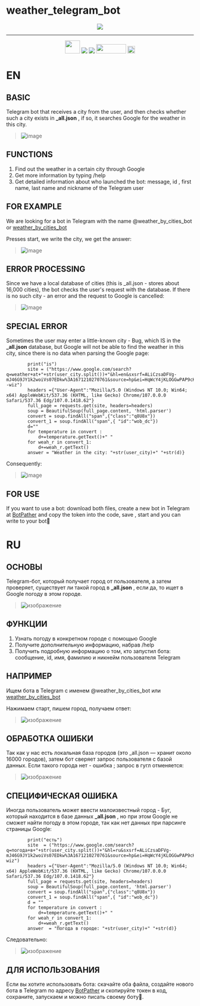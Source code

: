 # weather_telegram_bot

<div id="header" align="center">
<img src="https://img.icons8.com/color/512/telegram-app.png"  width="auto" height ="auto/>        
                                                                                    
</div>                                                                                                                                                                                                                                                                                                                                         
<div id="header" align="center">
  
  <hr/>
   <img src ="https://img.icons8.com/color/512/bot.png" width="40" height =35">
  <img src="https://img.shields.io/badge/platform-linux--64%20%7C%20win--32%20%7C%20osx--64%20%7C%20win--64-lightgreen" width="auto" height ="auto"/>
  <img src="https://img.shields.io/badge/python-v3.7-green" />    
  <img src = "https://img.shields.io/badge/PyCharm-000000.svg?&style=for-the-badge&logo=PyCharm&logoColor=green" width="80" height =25" />
  <img src = "https://img.shields.io/badge/Visual_Studio_Code-0078D4?style=for-the-badge&logo=visual%20studio%20code&logoColor=blue   wight="80" height =20" "/>


</div>

EN
==
BASIC
--
Telegram bot that receives a city from the user, and then checks whether such a city exists in **_all.json** , if so, it searches Google for the weather in this city.
>![image](https://user-images.githubusercontent.com/79650307/211866412-0b367a75-ca17-49aa-a95a-588f3b01fb0c.png)

FUNCTIONS
--
1. Find out the weather in a certain city through Google
2. Get more information by typing /help
3. Get detailed information about who launched the bot: message, id , first name, last name and nickname of the Telegram user

FOR EXAMPLE
--
We are looking for a bot in Telegram with the name @weather_by_cities_bot or <a href="https://web.telegram.org/k/#@weather_by_cities_bot">weather_by_cities_bot</a>

Presses start, we write the city,
we get the answer:
>
>![image](https://user-images.githubusercontent.com/79650307/211865688-af02d653-0eaa-4870-bc02-d70e1065d144.png)



ERROR PROCESSING
--
Since we have a local database of cities (this is _all.json - stores about 16,000 cities), the bot checks the user's request with the database.
If there is no such city -
an error and the request to Google is cancelled:
>
>![image](https://user-images.githubusercontent.com/79650307/211865866-28196f29-b7d2-40cb-bbab-4c4692ef8311.png)


SPECIAL ERROR
--
Sometimes the user may enter a little-known city - Bug, which IS in the **_all.json** database, but Google will not be able to find the weather in this city,
since there is no data when parsing the Google page:
```{python}<space>{if user_city in cities:
        print("is")
        site = ("https://www.google.com/search?q=weather+at+"+str(user_city.split())+"&hl=en&sxsrf=ALiCzsaDFVg-
mJ46G9JY1k2woiVs07EDkw%3A1671210270761&source=hp&ei=HqWcY4jKLOGGwPAP9cKtgAo&iflsig=AJiK0e8AAAAAY5yzLqFF0IHK5muOVlySe3enRck5K4dR&ved=0ahUKEwiI0aC0z_77AhVhAxAIHXVhC6AQ4dUDCAc&uact=5&oq=погода+в+моске&gs_lcp=Cgdnd3Mtd2l6EAMyDQgAEIAEELEDEIMBEAoyBwgAEIAEEAoyBwgAEIAEEAoyBwgAEIAEEAoyBwgAEIAEEAoyBwgAEIAEEAoyBwgAEIAEEAoyBwgAEIAEEAoyBwgAEIAEEAoyBwgAEIAEEAo6B
-wiz")
        headers ={"User-Agent":"Mozilla/5.0 (Windows NT 10.0; Win64; x64) AppleWebKit/537.36 (KHTML, like Gecko) Chrome/107.0.0.0 Safari/537.36 Edg/107.0.1418.62"}
        full_page = requests.get(site, headers=headers)
        soup = BeautifulSoup(full_page.content, 'html.parser')
        convert = soup.findAll("span",{"class":"q8U8x"})
        convert_1 = soup.findAll("span",{ "id":"wob_dc"})
        d=""
        for temperature in convert :
            d+=temperature.getText()+" "
        for weah_r in convert_1:
            d+=weah_r.getText()
        answer = "Weather in the city: "+str(user_city)+" "+str(d)}
  ```


Consequently:
>![image](https://user-images.githubusercontent.com/79650307/211866925-7fb18936-348e-4c11-81ee-11e66b3952ea.png)



FOR USE
--
If you want to use a bot: download both files, create a new bot in Telegram at <a href="https://web.telegram.org/k/#@BotFather">BotPather</a> and copy the token into the code, save , start and you can write to your bot🦎

RU
==

ОСНОВЫ
--
Telegram-бот, который получает город от пользователя, а затем проверяет, существует ли такой город в **_all.json** , если да, то ищет в Google погоду в этом городе.
>![изображение](https://user-images.githubusercontent.com/79650307/211866412-0b367a75-ca17-49aa-a95a-588f3b01fb0c.png)

ФУНКЦИИ
--
1. Узнать погоду в конкретном городе с помощью Google
2. Получите дополнительную информацию, набрав /help
3. Получить подробную информацию о том, кто запустил бота: сообщение, id, имя, фамилию и никнейм пользователя Telegram

НАПРИМЕР
--
Ищем бота в Telegram с именем @weather_by_cities_bot или <a href="https://web.telegram.org/k/#@weather_by_cities_bot">weather_by_cities_bot</a>

Нажимаем старт, пишем город, получаем ответ:
>
>![изображение](https://user-images.githubusercontent.com/79650307/211865688-af02d653-0eaa-4870-bc02-d70e1065d144.png)



ОБРАБОТКА ОШИБКИ
--
Так как у нас есть локальная база городов (это _all.json — хранит около 16000 городов),
затем бот сверяет запрос пользователя с базой данных.
Если такого города нет - ошибка ; запрос в гугл отменяется:
>
>![изображение](https://user-images.githubusercontent.com/79650307/211865866-28196f29-b7d2-40cb-bbab-4c4692ef8311.png)


СПЕЦИФИЧЕСКАЯ ОШИБКА
--
Иногда пользователь может ввести малоизвестный город - Буг,
который находится в базе данных **_all.json** , но при этом Google не сможет найти погоду в этом городе, так как нет данных при парсинге страницы Google:

```{python}<пробел>{if user_city in cities:
        print("есть")
        site  = ("https://www.google.com/search?q=погода+в+"+str(user_city.split())+"&hl=ru&sxsrf=ALiCzsaDFVg-mJ46G9JY1k2woiVs07EDkw%3A1671210270761&source=hp&ei=HqWcY4jKLOGGwPAP9cKtgAo&iflsig=AJiK0e8AAAAAY5yzLqFF0IHK5muOVlySe3enRck5K4dR&ved=0ahUKEwiI0aC0z_77AhVhAxAIHXVhC6AQ4dUDCAc&uact=5&oq=погода+в+моске&gs_lcp=Cgdnd3Mtd2l6EAMyDQgAEIAEELEDEIMBEAoyBwgAEIAEEAoyBwgAEIAEEAoyBwgAEIAEEAoyBwgAEIAEEAoyBwgAEIAEEAoyBwgAEIAEEAoyBwgAEIAEEAoyBwgAEIAEEAoyBwgAEIAEEAo6BAgjECc6CwgAEIAEELEDEIMBOgUIABCABDoICAAQsQMQgwE6EQguEIAEELEDEIMBEMcBENEDOgwIIxAnEJ0CEEYQgAI6DggAEIAEELEDEIMBEMkDUABYpBBgzRFoAHAAeACAAeEBiAGvDJIBBTcuNi4xmAEAoAEB&sclient=gws-wiz")
        headers ={"User-Agent":"Mozilla/5.0 (Windows NT 10.0; Win64; x64) AppleWebKit/537.36 (KHTML, like Gecko) Chrome/107.0.0.0 Safari/537.36 Edg/107.0.1418.62"}
        full_page = requests.get(site, headers=headers)
        soup = BeautifulSoup(full_page.content, 'html.parser')
        convert = soup.findAll("span",{"class":"q8U8x"})
        convert_1 = soup.findAll("span",{ "id":"wob_dc"})
        d = ""
        for temperature in convert :
            d+=temperature.getText()+" "
        for weah_r in convert_1:
            d+=weah_r.getText()
        answer  = "Погода в городе: "+str(user_city)+" "+str(d)}
   ```

Следовательно:
>![изображение](https://user-images.githubusercontent.com/79650307/211866925-7fb18936-348e-4c11-81ee-11e66b3952ea.png)



ДЛЯ ИСПОЛЬЗОВАНИЯ
--
Если вы хотите использовать бота: скачайте оба файла, создайте нового бота в Telegram по адресу <a href="https://web.telegram.org/k/#@BotFather">BotPather</a> и скопируйте токен в код, сохраните, запускаем и можно писать своему боту🦎.

